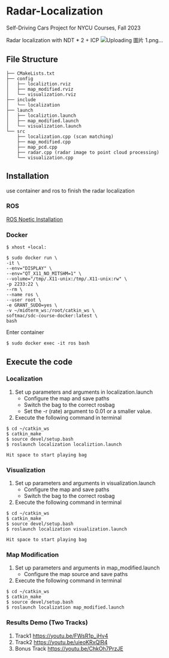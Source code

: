 # Radar-Localization
Self-Driving Cars Project for NYCU Courses, Fall 2023

Radar localization with NDT * 2 + ICP
![Uploading 圖片 1.png…]()


## File Structure
```
├── CMakeLists.txt
├── config
│   ├── localiztion.rviz
│   ├── map_modified.rviz
│   └── visualization.rviz
├── include
│   └── localization
├── launch
│   ├── localiztion.launch
│   ├── map_modified.launch
│   └── visualization.launch
└── src
    ├── localization.cpp (scan matching)
    ├── map_modified.cpp
    ├── map_pcd.cpp
    ├── radar.cpp (radar image to point cloud processing)
    └── visualization.cpp
```
## Installation
use container and ros to finish the radar localization

### ROS
[ROS Noetic Installation](https://wiki.ros.org/noetic/Installation/Ubuntu)
### Docker
```
$ xhost +local:
```
```
$ sudo docker run \
-it \
--env="DISPLAY" \
--env="QT_X11_NO_MITSHM=1" \
--volume="/tmp/.X11-unix:/tmp/.X11-unix:rw" \
-p 2233:22 \
--rm \
--name ros \
--user root \
-e GRANT_SUDO=yes \
-v ~/midterm_ws:/root/catkin_ws \
softmac/sdc-course-docker:latest \
bash
```
Enter container
```
$ sudo docker exec -it ros bash
```

## Execute the code
### Localization
1. Set up parameters and arguments in localization.launch
   * Configure the map and save paths
   * Switch the bag to the correct rosbag
   * Set the -r (rate) argument to 0.01 or a smaller value.
3. Execute the following command in terminal
```
$ cd ~/catkin_ws
$ catkin_make
$ source devel/setup.bash
$ roslaunch localization localiztion.launch

Hit space to start playing bag
```
### Visualization
1. Set up parameters and arguments in visualization.launch
   * Configure the map and save paths
   * Switch the bag to the correct rosbag
3. Execute the following command in terminal
```
$ cd ~/catkin_ws
$ catkin_make
$ source devel/setup.bash
$ roslaunch localization visualization.launch

Hit space to start playing bag
```
### Map Modification
1. Set up parameters and arguments in map_modified.launch
   * Configure the map source and save paths
2. Execute the following command in terminal
```
$ cd ~/catkin_ws
$ catkin_make
$ source devel/setup.bash
$ roslaunch localization map_modified.launch
```

### Results Demo (Two Tracks)
1. Track1 https://youtu.be/FWsR1p_jHv4
2. Track2 https://youtu.be/uieoKRxQlR4
3. Bonus Track https://youtu.be/ChkOh7PrzJE
